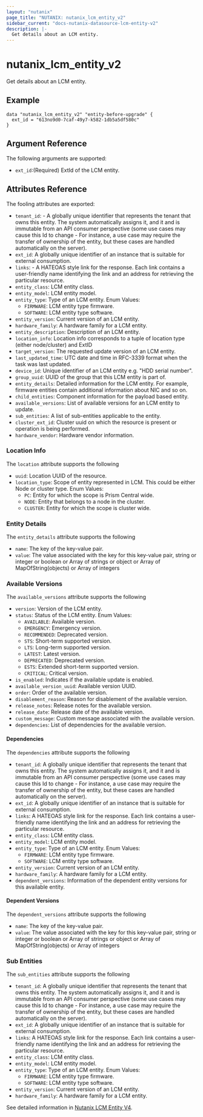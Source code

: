 ```yaml
---
layout: "nutanix"
page_title: "NUTANIX: nutanix_lcm_entity_v2"
sidebar_current: "docs-nutanix-datasource-lcm-entity-v2"
description: |-
  Get details about an LCM entity.
---
```


# nutanix_lcm_entity_v2
Get details about an LCM entity.

## Example

```hcl
data "nutanix_lcm_entity_v2" "entity-before-upgrade" {
  ext_id = "613no9d0-7caf-49y7-k582-1db5a5df580c"
}

```

## Argument Reference

The following arguments are supported:

* `ext_id`:(Required) ExtId of the LCM entity.

## Attributes Reference
The fooling attributes are exported:

* `tenant_id`: - A globally unique identifier that represents the tenant that owns this entity. The system automatically assigns it, and it and is immutable from an API consumer perspective (some use cases may cause this Id to change - For instance, a use case may require the transfer of ownership of the entity, but these cases are handled automatically on the server).
* `ext_id`: A globally unique identifier of an instance that is suitable for external consumption.
* `links`: - A HATEOAS style link for the response. Each link contains a user-friendly name identifying the link and an address for retrieving the particular resource.
* `entity_class`: LCM entity class.
* `entity_model`: LCM entity model.
* `entity_type`: Type of an LCM entity.  Enum Values:
    * `FIRMWARE`: LCM entity type firmware.
    * `SOFTWARE`: LCM entity type software.
* `entity_version`: Current version of an LCM entity.
* `hardware_family`: A hardware family for a LCM entity.
* `entity_description`: Description of an LCM entity.
* `location_info`: Location info corresponds to a tuple of location type (either node/cluster) and ExtID
* `target_version`: The requested update version of an LCM entity.
* `last_updated_time`: UTC date and time in RFC-3339 format when the task was last updated.
* `device_id`: Unique identifier of an LCM entity e.g. "HDD serial number".
* `group_uuid`: UUID of the group that this LCM entity is part of.
* `entity_details`: Detailed information for the LCM entity. For example, firmware entities contain additional information about NIC and so on.
* `child_entities`: Component information for the payload based entity.
* `available_versions`: List of available versions for an LCM entity to update.
* `sub_entities`: A list of sub-entities applicable to the entity.
* `cluster_ext_id`: Cluster uuid on which the resource is present or operation is being performed.
* `hardware_vendor`: Hardware vendor information.

### Location Info
The `location` attribute supports the following

* `uuid`: Location UUID of the resource.
* `location_type`: Scope of entity represented in LCM. This could be either Node or cluster type. Enum Values:
    * `PC`: Entity for which the scope is Prism Central wide.
    * `NODE`: Entity that belongs to a node in the cluster.
    * `CLUSTER`: Entity for which the scope is cluster wide.

### Entity Details
The `entity_details` attribute supports the following

* `name`: The key of the key-value pair.
* `value`: The value associated with the key for this key-value pair, string or integer or boolean or Array of strings or object or Array of MapOfString(objects) or Array of integers

### Available Versions
The `available_versions` attribute supports the following

* `version`: Version of the LCM entity.
* `status`: Status of the LCM entity. Enum Values:
    * `AVAILABLE`: Available version.
    * `EMERGENCY`: Emergency version.
    * `RECOMMENDED`: Deprecated version.
    * `STS`: Short-term supported version.
    * `LTS`: Long-term supported version.
    * `LATEST`: Latest version.
    * `DEPRECATED`: Deprecated version.
    * `ESTS`: Extended short-term supported version.
    * `CRITICAL`: Critical version.
* `is_enabled`: Indicates if the available update is enabled.
* `available_version_uuid`: Available version UUID.
* `order`: Order of the available version.
* `disablement_reason`: Reason for disablement of the available version.
* `release_notes`: Release notes for the available version.
* `release_date`: Release date of the available version.
* `custom_message`: Custom message associated with the available version.
* `dependencies`: List of dependencies for the available version.

#### Dependencies
The `dependencies` attribute supports the following

* `tenant_id`: A globally unique identifier that represents the tenant that owns this entity. The system automatically assigns it, and it and is immutable from an API consumer perspective (some use cases may cause this Id to change - For instance, a use case may require the transfer of ownership of the entity, but these cases are handled automatically on the server).
* `ext_id`: A globally unique identifier of an instance that is suitable for external consumption.
* `links`: A HATEOAS style link for the response. Each link contains a user-friendly name identifying the link and an address for retrieving the particular resource.
* `entity_class`: LCM entity class.
* `entity_model`: LCM entity model.
* `entity_type`: Type of an LCM entity.  Enum Values:
    * `FIRMWARE`: LCM entity type firmware.
    * `SOFTWARE`: LCM entity type software.
* `entity_version`: Current version of an LCM entity.
* `hardware_family`: A hardware family for a LCM entity.
* `dependent_versions`: Information of the dependent entity versions for this available entity.

#### Dependent Versions
The `dependent_versions` attribute supports the following

* `name`: The key of the key-value pair.
* `value`: The value associated with the key for this key-value pair, string or integer or boolean or Array of strings or object or Array of MapOfString(objects) or Array of integers

### Sub Entities
The `sub_entities` attribute supports the following

* `tenant_id`: A globally unique identifier that represents the tenant that owns this entity. The system automatically assigns it, and it and is immutable from an API consumer perspective (some use cases may cause this Id to change - For instance, a use case may require the transfer of ownership of the entity, but these cases are handled automatically on the server).
* `ext_id`: A globally unique identifier of an instance that is suitable for external consumption.
* `links`: A HATEOAS style link for the response. Each link contains a user-friendly name identifying the link and an address for retrieving the particular resource.
* `entity_class`: LCM entity class.
* `entity_model`: LCM entity model.
* `entity_type`: Type of an LCM entity.  Enum Values:
    * `FIRMWARE`: LCM entity type firmware.
    * `SOFTWARE`: LCM entity type software.
* `entity_version`: Current version of an LCM entity.
* `hardware_family`: A hardware family for a LCM entity.

See detailed information in [Nutanix LCM Entity V4](https://developers.nutanix.com/api-reference?namespace=lifecycle&version=v4.0#tag/Entities/operation/getEntityById).

